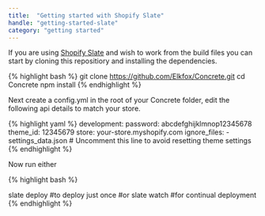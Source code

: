 ```yaml
---
title:  "Getting started with Shopify Slate"
handle: "getting-started-slate"
category: "getting started"
---
```

If you are using [Shopify Slate](https://shopify.github.io/slate/) and wish to work from the build files you can start by cloning this repositiory and installing the dependencies.

{% highlight bash %}
git clone https://github.com/Elkfox/Concrete.git
cd Concrete
npm install
{% endhighlight %}

Next create a config.yml in the root of your Concrete folder, edit the following api details to match your store.

{% highlight yaml %}
development:
  password: abcdefghijklmnop12345678
  theme_id: 12345679
  store: your-store.myshopify.com
  ignore_files:
    - settings_data.json # Uncomment this line to avoid resetting theme settings
{% endhighlight %}

Now run either

{% highlight bash %}

slate deploy
#to deploy just once
#or
slate watch
#for continual deployment
{% endhighlight %}
